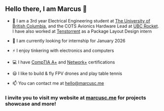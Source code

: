 ## Hello there,  I am Marcus 👋
- 🏫 I am a 3rd year Electrical Engineering student at [The University of British Columbia](https://www.ubc.ca/), and the COTS Avionics Hardware Lead at [UBC Rocket](https://www.ubcrocket.com/). I have also worked at [Tenstorrent](https://tenstorrent.com/) as a Package Layout Design intern 
  
- 🏢 I am currently looking for internship for January 2026
- ⚡ I enjoy tinkering with electronics and computers
- 💻 I have [CompTIA A+](https://www.comptia.org/certifications/a) and [Network+](https://www.comptia.org/certifications/network) certifications
- 😃 I like to build & fly FPV drones and play table tennis 
- 📫 You can contact me at hello@marcusc.me
### I invite you to visit my website at [marcusc.me](https://marcusc.me/) for projects showcase and more!


<!--
**Beluguy/Beluguy** is a ✨ _special_ ✨ repository because its `README.md` (this file) appears on your GitHub profile.

Here are some ideas to get you started:

- 🔭 I’m currently working on ...
- 🌱 I’m currently learning ...
- 👯 I’m looking to collaborate on ...
- 🤔 I’m looking for help with ...
- 💬 Ask me about ...
- 📫 How to reach me: ...
- 😄 Pronouns: ...
- ⚡ Fun fact: ...
-->
